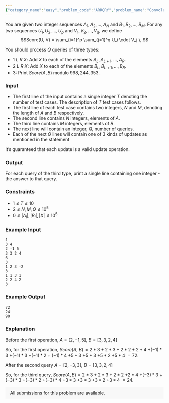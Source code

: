 ```yaml
---
{"category_name":"easy","problem_code":"ARRQRY","problem_name":"Convolution","problemComponents":{"constraints":"","constraintsState":false,"subtasks":"","subtasksState":false,"inputFormat":"","inputFormatState":false,"outputFormat":"","outputFormatState":false,"sampleTestCases":{}},"video_editorial_url":"https://youtu.be/ajenkcNauxs","languages_supported":{"0":"CPP14","1":"C","2":"JAVA","3":"PYTH 3.6","4":"PYTH","5":"PYP3","6":"CS2","7":"ADA","8":"PYPY","9":"TEXT","10":"PAS fpc","11":"NODEJS","12":"RUBY","13":"PHP","14":"GO","15":"HASK","16":"TCL","17":"PERL","18":"SCALA","19":"LUA","20":"kotlin","21":"BASH","22":"JS","23":"LISP sbcl","24":"rust","25":"PAS gpc","26":"BF","27":"CLOJ","28":"R","29":"D","30":"CAML","31":"FORT","32":"ASM","33":"swift","34":"FS","35":"WSPC","36":"LISP clisp","37":"SQL","38":"SCM guile","39":"PERL6","40":"ERL","41":"CLPS","42":"ICK","43":"NICE","44":"PRLG","45":"ICON","46":"COB","47":"SCM chicken","48":"PIKE","49":"SCM qobi","50":"ST","51":"NEM"},"max_timelimit":2,"source_sizelimit":50000,"problem_author":"msi_cse_buet","problem_tester":"","date_added":"4-12-2019","tags":{"0":"msi_cse_buet"},"problem_difficulty_level":"Easy","best_tag":"","editorial_url":"https://discuss.codechef.com/problems/ARRQRY","time":{"view_start_date":1578249000,"submit_start_date":1578249000,"visible_start_date":1578249000,"end_date":1735669800},"is_direct_submittable":false,"problemDiscussURL":"https://discuss.codechef.com/search?q=ARRQRY","is_proctored":false,"visitedContests":{},"layout":"problem"}
---
```

You are given two integer sequences $A_1, A_2, \ldots, A_N$ and $B_1, B_2, \ldots, B_M$. For any two sequences $U_1, U_2, \ldots, U_p$ and $V_1, V_2, \ldots, V_q$, we define
$$Score(U, V) = \sum_{i=1}^p \sum_{j=1}^q  U_i \cdot V_j \,.$$

You should process $Q$ queries of three types:
- $1$ $L$ $R$ $X$: Add $X$ to each of the elements $A_L, A_{L+1}, \ldots, A_R$.
- $2$ $L$ $R$ $X$: Add $X$ to each of the elements $B_L, B_{L+1}, \ldots, B_R$.
- $3$: Print $Score(A, B)$ modulo $998,244,353$.

### Input
- The first line of the input contains a single integer $T$ denoting the number of test cases. The description of $T$ test cases follows.
- The first line of each test case contains two integers, $N$ and $M$, denoting the length of $A$ and $B$ respectively.
- The second line contains $N$ integers, elements of $A$.
- The third line contains $M$ integers, elements of $B$.
- The next line will contain an integer, $Q$, number of queries.
- Each of the next $Q$ lines will contain one of $3$ kinds of updates as mentioned in the statement

It’s guaranteed that each update is a valid update operation.

### Output
For each query of the third type, print a single line containing one integer - the answer to that query.

### Constraints 
- $1 \le T \le 10$
- $2 \le N, M, Q \le 10^5$
- $0 \le |A_i|, |B_i|, |X| \le 10^5$

### Example Input
```
1
3 4
2 -1 5
3 3 2 4
6
3
1 2 3 -2
3
1 1 3 1
2 2 4 2
3
```

### Example Output
```
72
24
90
```

### Explanation
Before the first operation, $A = [2, -1, 5],\ B = [3, 3, 2, 4]$

So, for the first operation,
$Score(A,\ B) = 2*3 + 2*3 + 2*2 + 2*4$ $+ (-1)*3$ $+ (-1)*3$ $+ (-1)*2$ $+$ $(-1)*4$ $+  5*3$ $+ 5*3$ $+ 5*2$ $+ 5*4$ $= 72.$

After the second query $A = [2, -3, 3]$, $B = [3, 3, 2, 4]$

So, for the third query, $Score(A, B) = 2*3 + 2*3 + 2*2$ $+ 2*4$ $+ (-3)*3$ $+ (-3)*3$ $+ (-3)*2$ $+ (-3)*4$ $+  3*3$ $+ 3*3$ $+ 3*2$ $+ 3*4$ $= 24$.

<aside style='background: #f8f8f8;padding: 10px 15px;'><div>All submissions for this problem are available.</div></aside>